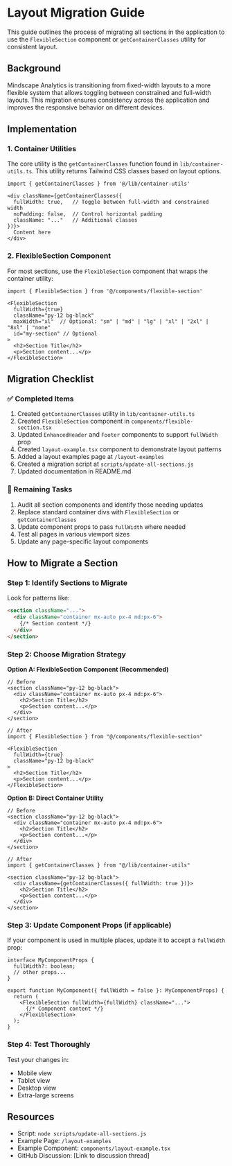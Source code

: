 # Layout Migration Guide

This guide outlines the process of migrating all sections in the application to use the `FlexibleSection` component or `getContainerClasses` utility for consistent layout.

## Background

Mindscape Analytics is transitioning from fixed-width layouts to a more flexible system that allows toggling between constrained and full-width layouts. This migration ensures consistency across the application and improves the responsive behavior on different devices.

## Implementation

### 1. Container Utilities

The core utility is the `getContainerClasses` function found in `lib/container-utils.ts`. This utility returns Tailwind CSS classes based on layout options.

```tsx
import { getContainerClasses } from '@/lib/container-utils'

<div className={getContainerClasses({ 
  fullWidth: true,   // Toggle between full-width and constrained width
  noPadding: false,  // Control horizontal padding
  className: "..."   // Additional classes
})}>
  Content here
</div>
```

### 2. FlexibleSection Component

For most sections, use the `FlexibleSection` component that wraps the container utility:

```tsx
import { FlexibleSection } from '@/components/flexible-section'

<FlexibleSection
  fullWidth={true}
  className="py-12 bg-black"
  maxWidth="xl"  // Optional: "sm" | "md" | "lg" | "xl" | "2xl" | "8xl" | "none"
  id="my-section" // Optional
>
  <h2>Section Title</h2>
  <p>Section content...</p>
</FlexibleSection>
```

## Migration Checklist

### ✅ Completed Items

1. Created `getContainerClasses` utility in `lib/container-utils.ts`
2. Created `FlexibleSection` component in `components/flexible-section.tsx`
3. Updated `EnhancedHeader` and `Footer` components to support `fullWidth` prop
4. Created `layout-example.tsx` component to demonstrate layout patterns
5. Added a layout examples page at `/layout-examples`
6. Created a migration script at `scripts/update-all-sections.js`
7. Updated documentation in README.md

### 🔄 Remaining Tasks

1. Audit all section components and identify those needing updates
2. Replace standard container divs with `FlexibleSection` or `getContainerClasses`
3. Update component props to pass `fullWidth` where needed
4. Test all pages in various viewport sizes
5. Update any page-specific layout components

## How to Migrate a Section

### Step 1: Identify Sections to Migrate

Look for patterns like:

```html
<section className="...">
  <div className="container mx-auto px-4 md:px-6">
    {/* Section content */}
  </div>
</section>
```

### Step 2: Choose Migration Strategy

**Option A: FlexibleSection Component (Recommended)**

```tsx
// Before
<section className="py-12 bg-black">
  <div className="container mx-auto px-4 md:px-6">
    <h2>Section Title</h2>
    <p>Section content...</p>
  </div>
</section>

// After
import { FlexibleSection } from "@/components/flexible-section"

<FlexibleSection
  fullWidth={true}
  className="py-12 bg-black"
>
  <h2>Section Title</h2>
  <p>Section content...</p>
</FlexibleSection>
```

**Option B: Direct Container Utility**

```tsx
// Before
<section className="py-12 bg-black">
  <div className="container mx-auto px-4 md:px-6">
    <h2>Section Title</h2>
    <p>Section content...</p>
  </div>
</section>

// After
import { getContainerClasses } from "@/lib/container-utils"

<section className="py-12 bg-black">
  <div className={getContainerClasses({ fullWidth: true })}>
    <h2>Section Title</h2>
    <p>Section content...</p>
  </div>
</section>
```

### Step 3: Update Component Props (if applicable)

If your component is used in multiple places, update it to accept a `fullWidth` prop:

```tsx
interface MyComponentProps {
  fullWidth?: boolean;
  // other props...
}

export function MyComponent({ fullWidth = false }: MyComponentProps) {
  return (
    <FlexibleSection fullWidth={fullWidth} className="...">
      {/* Component content */}
    </FlexibleSection>
  );
}
```

### Step 4: Test Thoroughly

Test your changes in:
- Mobile view
- Tablet view
- Desktop view
- Extra-large screens

## Resources

- Script: `node scripts/update-all-sections.js`
- Example Page: `/layout-examples`
- Example Component: `components/layout-example.tsx`
- GitHub Discussion: [Link to discussion thread] 